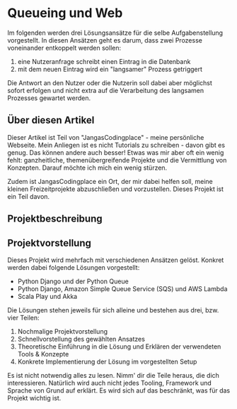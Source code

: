 # Queueing und Web
Im folgenden werden drei Lösungsansätze für die selbe Aufgabenstellung vorgestellt. In diesen 
Ansätzen geht es darum, dass zwei Prozesse voneinander entkoppelt werden sollen:


1. eine Nutzeranfrage schreibt einen Eintrag in die Datenbank
2. mit dem neuen Eintrag wird ein "langsamer" Prozess getriggert


Die Antwort an den Nutzer oder die Nutzerin soll dabei aber möglichst sofort erfolgen und 
nicht extra auf die Verarbeitung des langsamen Prozesses gewartet werden.

## Über diesen Artikel
Dieser Artikel ist Teil von "JangasCodingplace" - meine persönliche Webseite. Mein Anliegen 
ist es nicht Tutorials zu schreiben - davon gibt es genug. Das können andere auch besser! 
Etwas was mir aber oft ein wenig fehlt: ganzheitliche, themenübergreifende Projekte und die 
Vermittlung von Konzepten. Darauf möchte ich mich ein wenig stürzen.

Zudem ist JangasCodingplace ein Ort, der mir dabei helfen soll, meine kleinen Freizeitprojekte 
abzuschließen und vorzustellen. Dieses Projekt ist ein Teil davon.

## Projektbeschreibung
[//]: # (START CUSTOM SCRIPT)
[//]: # (START MARKDOWNREF)
[//]: # (https://raw.githubusercontent.com/JangasCodingplace/jangas-codingplace-blogs/main/blogs/web-and-queues/assets/project-description/de.md)
[//]: # (END MARKDOWNREF)
[//]: # (END CUSTOM SCRIPT)


## Projektvorstellung
Dieses Projekt wird mehrfach mit verschiedenen Ansätzen gelöst. Konkret werden dabei folgende 
Lösungen vorgestellt:


- Python Django und der Python Queue
- Python Django, Amazon Simple Queue Service (SQS) und AWS Lambda
- Scala Play und Akka


Die Lösungen stehen jeweils für sich alleine und bestehen aus drei, bzw. vier Teilen:


1. Nochmalige Projektvorstellung
2. Schnellvorstellung des gewählten Ansatzes
3. Theoretische Einführung in die Lösung und Erklären der verwendeten Tools & Konzepte
4. Konkrete Implementierung der Lösung im vorgestellten Setup


Es ist nicht notwendig alles zu lesen. Nimm' dir die Teile heraus, die dich interessieren. 
Natürlich wird auch nicht jedes Tooling, Framework und Sprache von Grund auf erklärt. Es wird 
sich auf das beschränkt, was für das Projekt wichtig ist.


[//]: # (START CUSTOM SCRIPT)
[//]: # (START CONTENT LIST)
[//]: # (https://raw.githubusercontent.com/JangasCodingplace/jangas-codingplace-blogs/main/blogs/web-and-queues/sub-content/django-pure/de.md)
[//]: # (https://raw.githubusercontent.com/JangasCodingplace/jangas-codingplace-blogs/main/blogs/web-and-queues/sub-content/django-and-aws/de.md)
[//]: # (https://raw.githubusercontent.com/JangasCodingplace/jangas-codingplace-blogs/main/blogs/web-and-queues/sub-content/scala-akka-conceptual/de.md)
[//]: # (https://raw.githubusercontent.com/JangasCodingplace/jangas-codingplace-blogs/main/blogs/web-and-queues/sub-content/scala-akka-impl/de.md)
[//]: # (https://raw.githubusercontent.com/JangasCodingplace/jangas-codingplace-blogs/main/blogs/web-and-queues/sub-content/conclusion/de.md)
[//]: # (END CONTENT LIST)
[//]: # (END CUSTOM SCRIPT)
